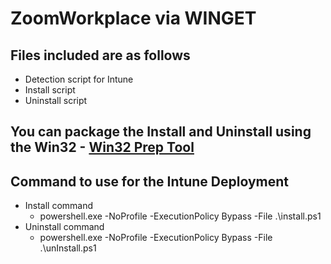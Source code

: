# ZoomWorkplace via WINGET

## Files included are as follows

- Detection script for Intune
- Install script
- Uninstall script

## You can package the Install and Uninstall using the Win32 - [Win32 Prep Tool](https://github.com/microsoft/Microsoft-Win32-Content-Prep-Tool)

## Command to use for the Intune Deployment
- Install command
    - powershell.exe -NoProfile -ExecutionPolicy Bypass -File .\install.ps1
- Uninstall command
    - powershell.exe -NoProfile -ExecutionPolicy Bypass -File .\unInstall.ps1